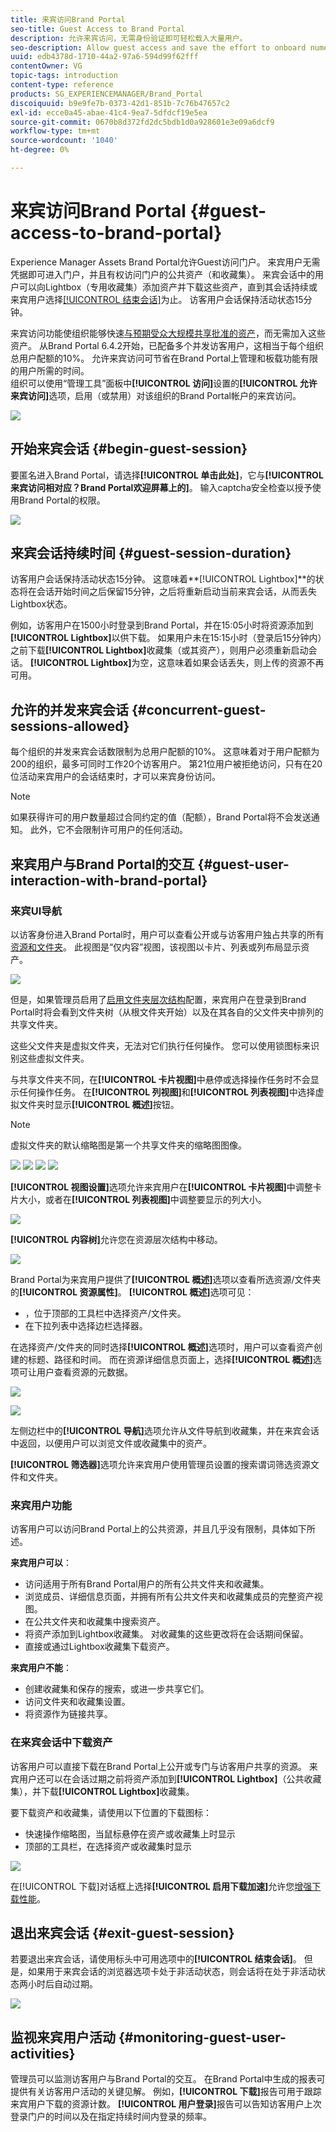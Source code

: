 ```yaml
---
title: 来宾访问Brand Portal
seo-title: Guest Access to Brand Portal
description: 允许来宾访问，无需身份验证即可轻松载入大量用户。
seo-description: Allow guest access and save the effort to onboard numerous users without authentication.
uuid: edb4378d-1710-44a2-97a6-594d99f62fff
contentOwner: VG
topic-tags: introduction
content-type: reference
products: SG_EXPERIENCEMANAGER/Brand_Portal
discoiquuid: b9e9fe7b-0373-42d1-851b-7c76b47657c2
exl-id: ecce0a45-abae-41c4-9ea7-5dfdcf19e5ea
source-git-commit: 0670b8d372fd2dc5bdb1d0a928601e3e09a6dcf9
workflow-type: tm+mt
source-wordcount: '1040'
ht-degree: 0%

---
```


# 来宾访问Brand Portal {#guest-access-to-brand-portal}

Experience Manager Assets Brand Portal允许Guest访问门户。 来宾用户无需凭据即可进入门户，并且有权访问门户的公共资产（和收藏集）。 来宾会话中的用户可以向Lightbox（专用收藏集）添加资产并下载这些资产，直到其会话持续或来宾用户选择[[!UICONTROL 结束会话]](#exit-guest-session)为止。 访客用户会话保持活动状态15分钟。

来宾访问功能使组织能够快速[与预期受众大规模共享批准的资产](../using/brand-portal-sharing-folders.md#how-to-share-folders)，而无需加入这些资产。 从Brand Portal 6.4.2开始，已配备多个并发访客用户，这相当于每个组织总用户配额的10%。 允许来宾访问可节省在Brand Portal上管理和板载功能有限的用户所需的时间。\
组织可以使用“管理工具”面板中&#x200B;**[!UICONTROL 访问]**&#x200B;设置的&#x200B;**[!UICONTROL 允许来宾访问]**&#x200B;选项，启用（或禁用）对该组织的Brand Portal帐户的来宾访问。

<!--
Comment Type: annotation
Last Modified By: mgulati
Last Modified Date: 2018-08-17T10:42:59.879-0400
Removed the first para: "AEM Assets Brand Portal allows public users to enter the portal anonymously and have restricted access to the allowed public resources as guests. Organization users with guest role need not seek access and authentication from administrators."
-->

![](assets/enable-guest-access.png)

## 开始来宾会话 {#begin-guest-session}

要匿名进入Brand Portal，请选择&#x200B;**[!UICONTROL 单击此处]**，它与&#x200B;**[!UICONTROL 来宾访问相对应？Brand Portal欢迎屏幕上的]**。 输入captcha安全检查以授予使用Brand Portal的权限。

![](assets/bp-login-screen.png)

## 来宾会话持续时间 {#guest-session-duration}

访客用户会话保持活动状态15分钟。
这意味着**[!UICONTROL Lightbox]**&#x200B;的状态将在会话开始时间之后保留15分钟，之后将重新启动当前来宾会话，从而丢失Lightbox状态。

例如，访客用户在1500小时登录到Brand Portal，并在15:05小时将资源添加到&#x200B;**[!UICONTROL Lightbox]**&#x200B;以供下载。 如果用户未在15:15小时（登录后15分钟内）之前下载&#x200B;**[!UICONTROL Lightbox]**&#x200B;收藏集（或其资产），则用户必须重新启动会话。 **[!UICONTROL Lightbox]**&#x200B;为空，这意味着如果会话丢失，则上传的资源不再可用。

## 允许的并发来宾会话 {#concurrent-guest-sessions-allowed}

每个组织的并发来宾会话数限制为总用户配额的10%。 这意味着对于用户配额为200的组织，最多可同时工作20个访客用户。 第21位用户被拒绝访问，只有在20位活动来宾用户的会话结束时，才可以来宾身份访问。

>[!NOTE]
>
>如果获得许可的用户数量超过合同约定的值（配额），Brand Portal将不会发送通知。 此外，它不会限制许可用户的任何活动。

## 来宾用户与Brand Portal的交互 {#guest-user-interaction-with-brand-portal}

### 来宾UI导航

以访客身份进入Brand Portal时，用户可以查看公开或与访客用户独占共享的所有[资源和文件夹](../using/brand-portal-sharing-folders.md#sharefolders)。 此视图是“仅内容”视图，该视图以卡片、列表或列布局显示资产。

![](assets/disabled-folder-hierarchy1.png)

但是，如果管理员启用了[启用文件夹层次结构](../using/brand-portal-general-configuration.md#main-pars-header-1621071021)配置，来宾用户在登录到Brand Portal时将会看到文件夹树（从根文件夹开始）以及在其各自的父文件夹中排列的共享文件夹。

这些父文件夹是虚拟文件夹，无法对它们执行任何操作。 您可以使用锁图标来识别这些虚拟文件夹。

与共享文件夹不同，在&#x200B;**[!UICONTROL 卡片视图]**&#x200B;中悬停或选择操作任务时不会显示任何操作任务。 在&#x200B;**[!UICONTROL 列视图]**&#x200B;和&#x200B;**[!UICONTROL 列表视图]**&#x200B;中选择虚拟文件夹时显示&#x200B;**[!UICONTROL 概述]**&#x200B;按钮。

>[!NOTE]
>
>虚拟文件夹的默认缩略图是第一个共享文件夹的缩略图图像。

![](assets/enabled-hierarchy1.png) ![](assets/hierarchy1-nonadmin.png) ![](assets/hierarchy-nonadmin.png) ![](assets/hierarchy2-nonadmin.png)

**[!UICONTROL 视图设置]**&#x200B;选项允许来宾用户在&#x200B;**[!UICONTROL 卡片视图]**&#x200B;中调整卡片大小，或者在&#x200B;**[!UICONTROL 列表视图]**&#x200B;中调整要显示的列大小。

![](assets/nav-guest-user.png)

**[!UICONTROL 内容树]**&#x200B;允许您在资源层次结构中移动。

![](assets/guest-login-ui.png)

Brand Portal为来宾用户提供了&#x200B;**[!UICONTROL 概述]**&#x200B;选项以查看所选资源/文件夹的&#x200B;**[!UICONTROL 资源属性]**。 **[!UICONTROL 概述]**&#x200B;选项可见：

* ，位于顶部的工具栏中选择资产/文件夹。
* 在下拉列表中选择边栏选择器。

在选择资产/文件夹的同时选择&#x200B;**[!UICONTROL 概述]**&#x200B;选项时，用户可以查看资产创建的标题、路径和时间。 而在资源详细信息页面上，选择&#x200B;**[!UICONTROL 概述]**&#x200B;选项可让用户查看资源的元数据。

![](assets/overview-option-1.png)

![](assets/overview-rail-selector-1.png)

左侧边栏中的&#x200B;**[!UICONTROL 导航]**&#x200B;选项允许从文件导航到收藏集，并在来宾会话中返回，以便用户可以浏览文件或收藏集中的资产。

**[!UICONTROL 筛选器]**&#x200B;选项允许来宾用户使用管理员设置的搜索谓词筛选资源文件和文件夹。

### 来宾用户功能

访客用户可以访问Brand Portal上的公共资源，并且几乎没有限制，具体如下所述。

**来宾用户可以**：

* 访问适用于所有Brand Portal用户的所有公共文件夹和收藏集。
* 浏览成员、详细信息页面，并拥有所有公共文件夹和收藏集成员的完整资产视图。
* 在公共文件夹和收藏集中搜索资产。
* 将资产添加到Lightbox收藏集。 对收藏集的这些更改将在会话期间保留。
* 直接或通过Lightbox收藏集下载资产。

**来宾用户不能**：

* 创建收藏集和保存的搜索，或进一步共享它们。
* 访问文件夹和收藏集设置。
* 将资源作为链接共享。

### 在来宾会话中下载资产

访客用户可以直接下载在Brand Portal上公开或专门与访客用户共享的资源。 来宾用户还可以在会话过期之前将资产添加到&#x200B;**[!UICONTROL Lightbox]**（公共收藏集），并下载&#x200B;**[!UICONTROL Lightbox]**&#x200B;收藏集。

要下载资产和收藏集，请使用以下位置的下载图标：

* 快速操作缩略图，当鼠标悬停在资产或收藏集上时显示
* 顶部的工具栏，在选择资产或收藏集时显示

![](assets/download-on-guest.png)

在[!UICONTROL 下载]对话框上选择&#x200B;**[!UICONTROL 启用下载加速]**&#x200B;允许您[增强下载性能](../using/accelerated-download.md)。

## 退出来宾会话 {#exit-guest-session}

若要退出来宾会话，请使用标头中可用选项中的&#x200B;**[!UICONTROL 结束会话]**。 但是，如果用于来宾会话的浏览器选项卡处于非活动状态，则会话将在处于非活动状态两小时后自动过期。

![](assets/end-guest-session.png)

## 监视来宾用户活动 {#monitoring-guest-user-activities}

管理员可以监测访客用户与Brand Portal的交互。 在Brand Portal中生成的报表可提供有关访客用户活动的关键见解。 例如，**[!UICONTROL 下载]**&#x200B;报告可用于跟踪来宾用户下载的资源计数。 **[!UICONTROL 用户登录]**&#x200B;报告可以告知访客用户上次登录门户的时间以及在指定持续时间内登录的频率。
